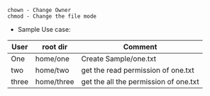 ```
chown - Change Owner
chmod - Change the file mode
```


- Sample Use case:

| User | root dir | Comment |
|---|---|---|
|One | home/one | Create Sample/one.txt |
|two | home/two  | get the read permission of one.txt |
|three | home/three | get the all the permission of one.txt |

